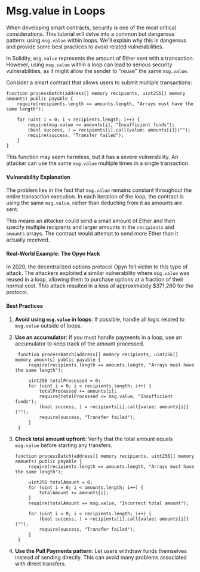 
# Msg.value in Loops
When developing smart contracts, security is one of the most critical considerations. This tutorial will delve into a common but dangerous pattern: using `msg.value` within loops. We'll explain why this is dangerous and provide some best practices to avoid related vulnerabilities.

In Solidity, `msg.value` represents the amount of Ether sent with a transaction. However, using `msg.value` within a loop can lead to serious security vulnerabilities, as it might allow the sender to "reuse" the same `msg.value`.

Consider a smart contract that allows users to submit multiple transactions:

```solidity
function processBatch(address[] memory recipients, uint256[] memory amounts) public payable {
    require(recipients.length == amounts.length, "Arrays must have the same length");

    for (uint i = 0; i < recipients.length; i++) {
        require(msg.value >= amounts[i], "Insufficient funds");
        (bool success, ) = recipients[i].call{value: amounts[i]}("");
        require(success, "Transfer failed");
    }
}
```

This function may seem harmless, but it has a severe vulnerability. An attacker can use the same `msg.value` multiple times in a single transaction.

#### Vulnerability Explanation

The problem lies in the fact that `msg.value` remains constant throughout the entire transaction execution. In each iteration of the loop, the contract is using the same `msg.value`, rather than deducting from it as amounts are sent.

This means an attacker could send a small amount of Ether and then specify multiple recipients and larger amounts in the `recipients` and `amounts` arrays. The contract would attempt to send more Ether than it actually received.

#### Real-World Example: The Opyn Hack

In 2020, the decentralized options protocol Opyn fell victim to this type of attack. The attackers exploited a similar vulnerability where `msg.value` was reused in a loop, allowing them to purchase options at a fraction of their normal cost. This attack resulted in a loss of approximately $371,260 for the protocol.

#### Best Practices

1. **Avoid using `msg.value` in loops**: If possible, handle all logic related to `msg.value` outside of loops.

2. **Use an accumulator**: If you must handle payments in a loop, use an accumulator to keep track of the amount processed.

   ```solidity
    function processBatch(address[] memory recipients, uint256[] memory amounts) public payable {
        require(recipients.length == amounts.length, "Arrays must have the same length");
        
        uint256 totalProcessed = 0;
        for (uint i = 0; i < recipients.length; i++) {
            totalProcessed += amounts[i];
            require(totalProcessed <= msg.value, "Insufficient funds");
            (bool success, ) = recipients[i].call{value: amounts[i]}("");
            require(success, "Transfer failed");
        }
    }
   ```

3. **Check total amount upfront**: Verify that the total amount equals `msg.value` before starting any transfers.

   ```solidity
   function processBatch(address[] memory recipients, uint256[] memory amounts) public payable {
        require(recipients.length == amounts.length, "Arrays must have the same length");
        
        uint256 totalAmount = 0;
        for (uint i = 0; i < amounts.length; i++) {
            totalAmount += amounts[i];
        }
        require(totalAmount == msg.value, "Incorrect total amount");
        
        for (uint i = 0; i < recipients.length; i++) {
            (bool success, ) = recipients[i].call{value: amounts[i]}("");
            require(success, "Transfer failed");
        }
    }
   ```

4. **Use the Pull Payments pattern**: Let users withdraw funds themselves instead of sending directly. This can avoid many problems associated with direct transfers.

